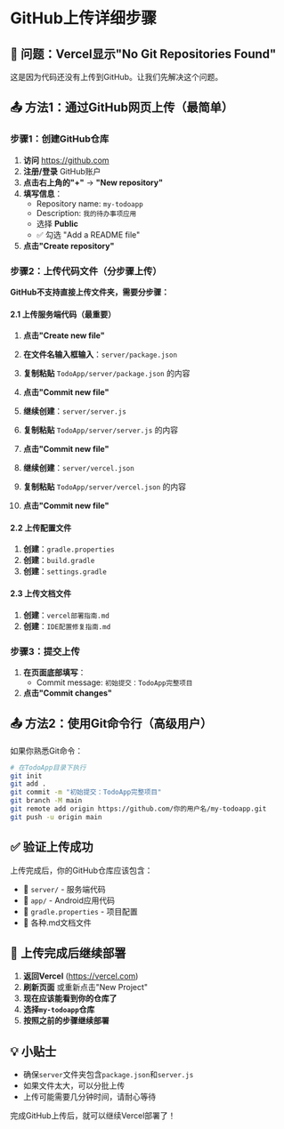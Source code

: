 # GitHub上传详细步骤

## 🔧 问题：Vercel显示"No Git Repositories Found"

这是因为代码还没有上传到GitHub。让我们先解决这个问题。

## 📤 方法1：通过GitHub网页上传（最简单）

### 步骤1：创建GitHub仓库
1. **访问** https://github.com
2. **注册/登录** GitHub账户
3. **点击右上角的"+"** → **"New repository"**
4. **填写信息**：
   - Repository name: `my-todoapp`
   - Description: `我的待办事项应用`
   - 选择 **Public**
   - ✅ 勾选 "Add a README file"
5. **点击"Create repository"**

### 步骤2：上传代码文件（分步骤上传）

**GitHub不支持直接上传文件夹，需要分步骤：**

#### 2.1 上传服务端代码（最重要）
1. **点击"Create new file"**
2. **在文件名输入框输入**：`server/package.json`
3. **复制粘贴** `TodoApp/server/package.json` 的内容
4. **点击"Commit new file"**

5. **继续创建**：`server/server.js`
6. **复制粘贴** `TodoApp/server/server.js` 的内容
7. **点击"Commit new file"**

8. **继续创建**：`server/vercel.json`
9. **复制粘贴** `TodoApp/server/vercel.json` 的内容
10. **点击"Commit new file"**

#### 2.2 上传配置文件
1. **创建**：`gradle.properties`
2. **创建**：`build.gradle`
3. **创建**：`settings.gradle`

#### 2.3 上传文档文件
1. **创建**：`vercel部署指南.md`
2. **创建**：`IDE配置修复指南.md`

### 步骤3：提交上传
1. **在页面底部填写**：
   - Commit message: `初始提交：TodoApp完整项目`
2. **点击"Commit changes"**

## 📤 方法2：使用Git命令行（高级用户）

如果你熟悉Git命令：

```bash
# 在TodoApp目录下执行
git init
git add .
git commit -m "初始提交：TodoApp完整项目"
git branch -M main
git remote add origin https://github.com/你的用户名/my-todoapp.git
git push -u origin main
```

## ✅ 验证上传成功

上传完成后，你的GitHub仓库应该包含：
- 📁 `server/` - 服务端代码
- 📁 `app/` - Android应用代码
- 📄 `gradle.properties` - 项目配置
- 📄 各种.md文档文件

## 🚀 上传完成后继续部署

1. **返回Vercel** (https://vercel.com)
2. **刷新页面** 或重新点击"New Project"
3. **现在应该能看到你的仓库了**
4. **选择`my-todoapp`仓库**
5. **按照之前的步骤继续部署**

## 💡 小贴士

- 确保`server`文件夹包含`package.json`和`server.js`
- 如果文件太大，可以分批上传
- 上传可能需要几分钟时间，请耐心等待

完成GitHub上传后，就可以继续Vercel部署了！